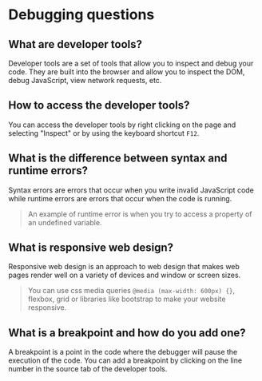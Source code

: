 # Debugging questions

## What are developer tools?

Developer tools are a set of tools that allow you to inspect and debug your code. They are built into the browser and allow you to inspect the DOM, debug JavaScript, view network requests, etc.

## How to access the developer tools?

You can access the developer tools by right clicking on the page and selecting "Inspect" or by using the keyboard shortcut `F12`.

## What is the difference between syntax and runtime errors?

Syntax errors are errors that occur when you write invalid JavaScript code while runtime errors are errors that occur when the code is running.

> An example of runtime error is when you try to access a property of an undefined variable.

## What is responsive web design?

Responsive web design is an approach to web design that makes web pages render well on a variety of devices and window or screen sizes.

> You can use css media queries `@media (max-width: 600px) {}`, flexbox, grid or libraries like bootstrap to make your website responsive.

## What is a breakpoint and how do you add one?

A breakpoint is a point in the code where the debugger will pause the execution of the code. You can add a breakpoint by clicking on the line number in the source tab of the developer tools.

